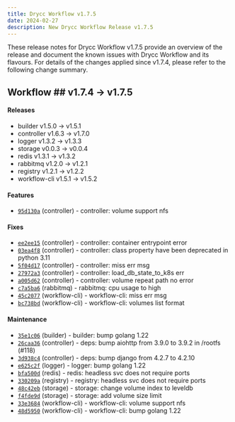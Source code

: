 ```yaml
---
title: Drycc Workflow v1.7.5
date: 2024-02-27
description: New Drycc Workflow Release v1.7.5
---
```


These release notes for Drycc Workflow v1.7.5 provide an overview of the release and document the known issues with Drycc Workflow and its flavours. For details of the changes applied since v1.7.4, please refer to the following change summary.

## Workflow ## v1.7.4 -> v1.7.5

#### Releases

- builder v1.5.0 -> v1.5.1
- controller v1.6.3 -> v1.7.0
- logger v1.3.2 -> v1.3.3
- storage v0.0.3 -> v0.0.4
- redis v1.3.1 -> v1.3.2
- rabbitmq v1.2.0 -> v1.2.1
- registry v1.2.1 -> v1.2.2
- workflow-cli v1.5.1 -> v1.5.2


#### Features

- [`95d130a`](https://api.github.com/repos/drycc/controller/git/trees/95d130a19f63544defbf415d63ea44b650d07da7) (controller) - controller: volume support nfs

#### Fixes

- [`ee2ee15`](https://api.github.com/repos/drycc/controller/git/trees/ee2ee15992331922728aabcf03420fbad7b76a1d) (controller) - controller: container entrypoint error
- [`03ea4f8`](https://api.github.com/repos/drycc/controller/git/trees/03ea4f87b58f2e3f12505ff0ba43ab655fdf0528) (controller) - controller: class property have been deprecated in python 3.11
- [`5f04d17`](https://api.github.com/repos/drycc/controller/git/trees/5f04d177fa399a7859d4f0d8e13b58e77983c2e9) (controller) - controller: miss err msg
- [`27972a3`](https://api.github.com/repos/drycc/controller/git/trees/27972a3a48f5fb67283c50b95e58da7b7ef05458) (controller) - controller: load_db_state_to_k8s err
- [`a005d62`](https://api.github.com/repos/drycc/controller/git/trees/a005d629bbdd9a5d68f5bb4c480fd9e6b51300c7) (controller) - controller: volume repeat path no error
- [`c7a5ba6`](https://api.github.com/repos/drycc/rabbitmq/git/trees/c7a5ba62b8e513f43aad8143e507d23885558834) (rabbitmq) - rabbitmq: cpu usage to high
- [`45c2077`](https://api.github.com/repos/drycc/workflow-cli/git/trees/45c20770d8203ae475c127fe82b00bd04334507d) (workflow-cli) - workflow-cli: miss err msg
- [`bc738bd`](https://api.github.com/repos/drycc/workflow-cli/git/trees/bc738bd6ef19fa222e675058bc0af79b75026308) (workflow-cli) - workflow-cli: volumes list format

#### Maintenance

- [`35e1c06`](https://api.github.com/repos/drycc/builder/git/trees/35e1c063c5f40fc97f60ab2a0b9f66de37eef383) (builder) - builder: bump golang 1.22
- [`26caa36`](https://api.github.com/repos/drycc/controller/git/trees/26caa36c197b968909da1a584dff686cd6bcd651) (controller) - deps: bump aiohttp from 3.9.0 to 3.9.2 in /rootfs (#118)
- [`3d938c4`](https://api.github.com/repos/drycc/controller/git/trees/3d938c4f00b4a972abe948dc814b2cbf41ea2b3b) (controller) - deps: bump django from 4.2.7 to 4.2.10
- [`e625c2f`](https://api.github.com/repos/drycc/logger/git/trees/e625c2f86176c0acff331f58f84da15d96041f21) (logger) - logger: bump golang 1.22
- [`bfa500d`](https://api.github.com/repos/drycc/redis/git/trees/bfa500dc9271bf0a475c50feb8e6be8574953bcd) (redis) - redis: headless svc does not require ports
- [`330209a`](https://api.github.com/repos/drycc/registry/git/trees/330209a5c329c0f34b47a07812e7282ad7890208) (registry) - registry: headless svc does not require ports
- [`48c42eb`](https://api.github.com/repos/drycc/storage/git/trees/48c42eb3d6ef09471d26a65c88f5cd88cd6684e8) (storage) - storage: change volume index to leveldb
- [`f4fde9d`](https://api.github.com/repos/drycc/storage/git/trees/f4fde9d2c871162c14ecf0e993093211f49e7c66) (storage) - storage: add volume size limit
- [`33e3684`](https://api.github.com/repos/drycc/workflow-cli/git/trees/33e3684ec520a83bccdf7623d4b3d1317c10e9a0) (workflow-cli) - workflow-cli: volume support nfs
- [`48d5950`](https://api.github.com/repos/drycc/workflow-cli/git/trees/48d59507ab5f40e8a8cea9875b230e9e1b97644d) (workflow-cli) - workflow-cli: bump golang 1.22